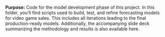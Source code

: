 **Purpose:** Code for the model development phase of this project. In this folder, you'll find scripts used to build, test, and refine forecasting models for video game sales. This includes all iterations leading to the final production-ready models. Additionally, the accompanying slide deck summarizing the methodology and results is also available here. 
